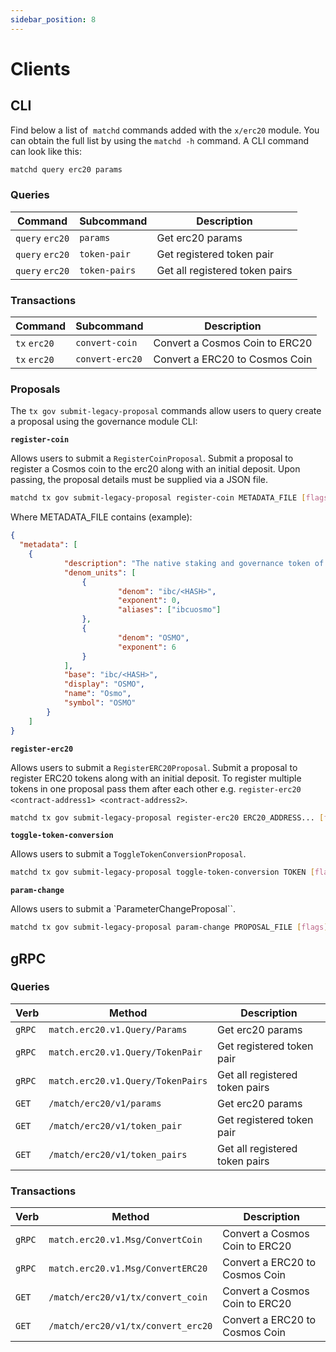 ```yaml
---
sidebar_position: 8
---
```


# Clients

## CLI

Find below a list of  `matchd` commands added with the  `x/erc20` module.
You can obtain the full list by using the `matchd -h` command.
A CLI command can look like this:

```bash
matchd query erc20 params
```

### Queries

| Command         | Subcommand    | Description                    |
| --------------- | ------------- | ------------------------------ |
| `query` `erc20` | `params`      | Get erc20 params               |
| `query` `erc20` | `token-pair`  | Get registered token pair      |
| `query` `erc20` | `token-pairs` | Get all registered token pairs |

### Transactions

| Command      | Subcommand      | Description                    |
| ------------ | --------------- | ------------------------------ |
| `tx` `erc20` | `convert-coin`  | Convert a Cosmos Coin to ERC20 |
| `tx` `erc20` | `convert-erc20` | Convert a ERC20 to Cosmos Coin |

### Proposals

The `tx gov submit-legacy-proposal` commands allow users to query create a proposal using the governance module CLI:

**`register-coin`**

Allows users to submit a `RegisterCoinProposal`.
Submit a proposal to register a Cosmos coin to the erc20 along with an initial deposit.
Upon passing, the proposal details must be supplied via a JSON file.

```bash
matchd tx gov submit-legacy-proposal register-coin METADATA_FILE [flags]
```

Where METADATA_FILE contains (example):

```json
{
  "metadata": [
    {
			"description": "The native staking and governance token of the Osmosis chain",
			"denom_units": [
				{
						"denom": "ibc/<HASH>",
						"exponent": 0,
						"aliases": ["ibcuosmo"]
				},
				{
						"denom": "OSMO",
						"exponent": 6
				}
			],
			"base": "ibc/<HASH>",
			"display": "OSMO",
			"name": "Osmo",
			"symbol": "OSMO"
		}
	]
}
```

**`register-erc20`**

Allows users to submit a `RegisterERC20Proposal`.
Submit a proposal to register ERC20 tokens along with an initial deposit.
To register multiple tokens in one proposal pass them after each other e.g.
`register-erc20 <contract-address1> <contract-address2>`.

```bash
matchd tx gov submit-legacy-proposal register-erc20 ERC20_ADDRESS... [flags]
```

**`toggle-token-conversion`**

Allows users to submit a `ToggleTokenConversionProposal`.

```bash
matchd tx gov submit-legacy-proposal toggle-token-conversion TOKEN [flags]
```

**`param-change`**

Allows users to submit a `ParameterChangeProposal``.

```bash
matchd tx gov submit-legacy-proposal param-change PROPOSAL_FILE [flags]
```

## gRPC

### Queries

| Verb   | Method                            | Description                    |
| ------ | --------------------------------- | ------------------------------ |
| `gRPC` | `match.erc20.v1.Query/Params`     | Get erc20 params               |
| `gRPC` | `match.erc20.v1.Query/TokenPair`  | Get registered token pair      |
| `gRPC` | `match.erc20.v1.Query/TokenPairs` | Get all registered token pairs |
| `GET`  | `/match/erc20/v1/params`          | Get erc20 params               |
| `GET`  | `/match/erc20/v1/token_pair`      | Get registered token pair      |
| `GET`  | `/match/erc20/v1/token_pairs`     | Get all registered token pairs |

### Transactions

| Verb   | Method                             | Description                    |
| ------ | ---------------------------------- | ------------------------------ |
| `gRPC` | `match.erc20.v1.Msg/ConvertCoin`   | Convert a Cosmos Coin to ERC20 |
| `gRPC` | `match.erc20.v1.Msg/ConvertERC20`  | Convert a ERC20 to Cosmos Coin |
| `GET`  | `/match/erc20/v1/tx/convert_coin`  | Convert a Cosmos Coin to ERC20 |
| `GET`  | `/match/erc20/v1/tx/convert_erc20` | Convert a ERC20 to Cosmos Coin |
